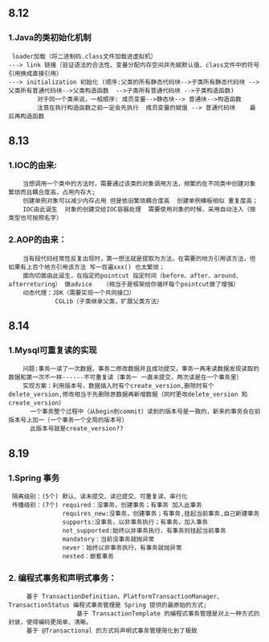 ## 8.12
### 1.Java的类初始化机制
     loader加载（将二进制码.class文件加载进虚拟机）
    ---> link 链接（验证语法的合法性、变量分配内存空间并先赋默认值、class文件中的符号引用换成直接引用）
    ---> initialization 初始化 (顺序:父类的所有静态代码块-->子类所有静态代码块 -->父类所有普通代码块-->父类构造函数  -->子类所有普通代码块 -->子类构造函数)
            对于同一个类来说，一般顺序: 成员变量-->静态块--> 普通块-->构造函数
            注意在执行构造函数之前一定会先执行  成员变量的赋值 --> 普通代码块    最后再构造函数

## 8.13
### 1.IOC的由来:
        当想调用一个类中的方法时，需要通过该类的对象调用方法，频繁的在不同类中创建对象  繁琐而且耦合度高，占用内存大;
        创建单例对象可以减少内存占用 但是依旧繁琐耦合度高  创建单例模板相似 重复度高；
        IOC由此诞生  对象的创建交给IOC容器处理  需要使用对象的时候，采用自动注入（按类型也可按照名字）
### 2.AOP的由来：
        当有段代码经常性反复出现时，第一想法就是提取为方法，在需要的地方引用该方法，但如果有上百个地方引用该方法 写一百遍xxx() 也太繁琐；
        面向切面由此诞生，在指定的pointcut 指定时间（before、after、around、afterreturing） 做advice   （相当于是框架给你循环每个pointcut做了增强）
        动态代理：JDK（需要实现一个共同接口）
                 CGLib（子类继承父类，扩展父类方法）
  
## 8.14
### 1.Mysql可重复读的实现
        问题:事务一读了一次数据，事务二修改数据并且成功提交，事务一再来读数据发现读取的数据和第一次不一样------不可重复读（事务一 一直未提交，两次读是在一个事务里）
        实现方案：利用版本号，数据插入时有个create_version,删除时有个delete_version,修改相当于先删除原数据再新增数据（同时更改delete_version 和create_version）
          一个事务整个过程中（从begin到commit）读到的版本号是一致的，新来的事务会在前版本号上加一（一个事务一个全局的版本号）
          此版本号就是create_version??


## 8.19
### 1.Spring 事务
     隔离级别：(5个) 默认、读未提交、读已提交、可重复读、串行化
     传播级别：(7个) required：没事务，创建事务；有事务 加入此事务
                   requires_new:没事务，创建事务；有事务,挂起当前事务,自己新建事务
                   supports:没事务，以非事务执行；有事务，加入事务
                   not_supported:始终以非事务执行，有事务则挂起当前事务
                   mandatory：当前没事务就抛异常
                   never：始终以非事务执行，有事务就抛异常
                   nested：嵌套事务
                   
### 2. 编程式事务和声明式事务：
         基于 TransactionDefinition、PlatformTransactionManager、TransactionStatus 编程式事务管理是 Spring 提供的最原始的方式;
                       基于 TransactionTemplate 的编程式事务管理是对上一种方式的封装，使得编码更简单、清晰。
         基于 @Transactional 的方式将声明式事务管理简化到了极致
     























